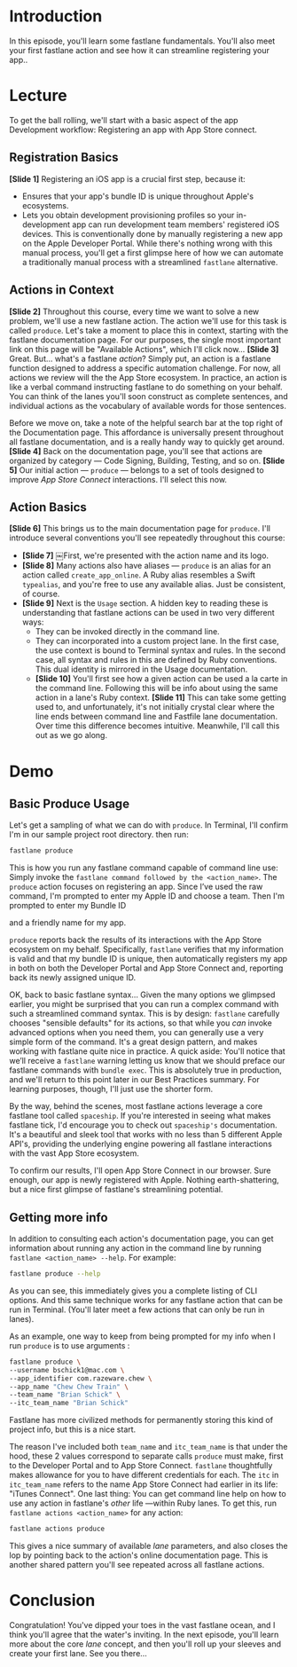 # Introduction
In this episode, you'll learn some fastlane fundamentals. You'll also meet your first fastlane action and see how it can streamline registering your app.. 
# Lecture
To get the ball rolling, we'll start with a basic aspect of the app Development workflow: Registering an app with App Store connect. 
## Registration Basics
**[Slide 1]**
Registering an iOS app is a crucial first step, because it:
- Ensures that your app's bundle ID is unique throughout Apple's ecosystems.
- Lets you obtain development provisioning profiles so your in-development app can run development team members' registered iOS devices.
This is conventionally done by manually registering a new app on the Apple Developer Portal. While there's nothing wrong with this manual process, you'll get a first glimpse here of how we can automate a traditionally manual process with a streamlined `fastlane` alternative.
## Actions in Context
**[Slide 2]**
Throughout this course, every time we want to solve a new problem, we'll use a new fastlane action. The action we'll use for this task is called `produce`. Let's take a moment to place this in context, starting with the fastlane documentation page. For our purposes, the single most important link on this page will be "Available Actions", which I'll click now…
**[Slide 3]** 
Great. But… what's a fastlane *action*? Simply put, an action is a fastlane function designed to address a specific automation challenge. For now, all actions we review will the the App Store ecosystem. In practice, an action is like a verbal command instructing fastlane to do something on your behalf. You can think of the lanes you'll soon construct as complete sentences, and individual actions as the vocabulary of available words for those sentences.
<!-- Editor: Please click slide here to initiate highlight around search bar -->
Before we move on, take a note of the helpful search bar at the top right of the Documentation page. This affordance is universally present throughout all fastlane documentation, and is a really handy way to quickly get around.
**[Slide 4]**
Back on the documentation page, you'll see that actions are organized by category — Code Signing, Building, Testing, and so on. 
**[Slide 5]**
Our initial action — `produce` — belongs to a set of tools designed to improve *App Store Connect* interactions. I'll select this now.
## Action Basics
**[Slide 6]** 
This brings us to the main documentation page for `produce`. I'll introduce several conventions you'll see repeatedly throughout this course:
- **[Slide 7]** ￼First, we're presented with the action name and its logo.
- **[Slide 8]** Many actions also have aliases — `produce` is an alias for an action called `create_app_online`. A Ruby alias resembles a Swift `typealias`, and you're free to use any available alias. Just be consistent, of course.
- **[Slide 9]** Next is the `Usage` section. A hidden key to reading these is understanding that fastlane actions can be used in two very different ways:
	- They can be invoked directly in the command line. 
	- They can incorporated into a custom project lane. 
	In the first case, the use context is bound to Terminal syntax and rules. In the second case, all syntax and rules in this are defined by Ruby conventions.
	This dual identity is mirrored in the Usage documentation. 
	- **[Slide 10]** You'll first see how a given action can be used a la carte in the command line. Following this will be info about using the same action in a lane's Ruby context.
		**[Slide 11]** This can take some getting used to, and unfortunately, it's not initially crystal clear where the line ends between command line and Fastfile lane documentation. Over time this difference becomes intuitive. Meanwhile, I'll call this out as we go along.
# Demo


## Basic Produce Usage
Let's get a sampling of what we can do with `produce`.
In Terminal, I'll confirm I'm in our sample project root directory. then run:
```bash
fastlane produce
```
This is how you run any fastlane command capable of command line use: Simply invoke the `fastlane command followed by the <action_name>`. 
The `produce` action focuses on registering an app. Since I’ve used the raw command, I'm prompted to enter my Apple ID 
and choose a team. Then I'm prompted to enter my Bundle ID 
<!-- com.razeware.chew -->
and a friendly name for my app.


`produce` reports back the results of its interactions with the App Store ecosystem on my behalf.  Specifically, `fastlane` verifies that my information is valid and that my bundle ID is unique, then automatically registers my app in both on both the Developer Portal and App Store Connect and, reporting back its newly assigned unique ID.


OK, back to basic fastlane syntax…
Given the many options we glimpsed earlier, you might be surprised that you can run a complex command with such a streamlined command syntax. This is by design: `fastlane` carefully chooses "sensible defaults" for its actions, so that while you *can* invoke advanced options when you need them, you can generally use a very simple form of the command. It's a great design pattern, and makes working with fastlane quite nice in practice.
A quick aside: You'll notice that we’ll receive a `fastlane` warning letting us know that we should preface our fastlane commands with `bundle exec`. This is absolutely true in production, and we'll return to this point later in our Best Practices summary. For learning purposes, though, I'll just use the shorter form.



<!-- Pull up Spaceship site -->
By the way, behind the scenes, most fastlane actions leverage a core fastlane tool called `spaceship`. If you're interested in seeing what makes fastlane tick, I'd encourage you to check out `spaceship's` documentation. It's a beautiful and sleek tool that works with no less than 5 different Apple API's, providing the underlying engine powering all fastlane interactions with the vast App Store ecosystem.

<!-- Pull up App Store Connect -->
To confirm our results, I'll open App Store Connect in our browser. Sure enough, our app is newly registered with Apple. Nothing earth-shattering, but a nice first glimpse of fastlane's streamlining potential.


## Getting more info
In addition to consulting each action's documentation page, you can get information about running any action in the command line by running `fastlane <action_name> --help`. For example: 
```bash
fastlane produce --help
```
As you can see, this immediately gives you a complete listing of CLI options. And this same technique works for any fastlane action that can be run in Terminal. (You'll later meet a few actions that can only be run in lanes).

As an example, one way to keep from being prompted for my info when I run `produce` is to use arguments :
```bash
fastlane produce \
--username bschick1@mac.com \
--app_identifier com.razeware.chew \
--app_name "Chew Chew Train" \
--team_name "Brian Schick" \
--itc_team_name "Brian Schick"
```
Fastlane has more civilized methods for permanently storing this kind of project info, but this is a nice start.

The reason I've included both `team_name` and `itc_team_name` is that under the hood, these 2 values correspond to separate calls `produce` must make, first to the Developer Portal and to App Store Connect. `fastlane` thoughtfully makes allowance for you to have different credentials for each. The `itc` in `itc_team_name` refers to the name App Store Connect had earlier in its life: "iTunes Connect".
One last thing: You can get command line help on how to use any action in fastlane's *other* life —within Ruby lanes. To get this, run `fastlane actions <action_name>` for any action:
```bash
fastlane actions produce
```
This gives a nice summary of available *lane* parameters, and also closes the lop by pointing back to the action's online documentation page. This is another shared pattern you'll see repeated across all fastlane actions.

# Conclusion
Congratulation! You've dipped your toes in the vast fastlane ocean, and I think you'll agree that the water's inviting.
In the next episode, you'll learn more about the core *lane* concept, and then you'll roll up your sleeves and create your first lane. See you there…
